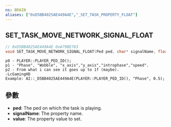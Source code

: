 ```yaml
---
ns: BRAIN
aliases: ["0xD5BB4025AE449A4E","_SET_TASK_PROPERTY_FLOAT"]
---
```

## SET_TASK_MOVE_NETWORK_SIGNAL_FLOAT

```c
// 0xD5BB4025AE449A4E 0xA79BE783
void SET_TASK_MOVE_NETWORK_SIGNAL_FLOAT(Ped ped, char* signalName, float value);
```

```
p0 - PLAYER::PLAYER_PED_ID();  
p1 - "Phase", "Wobble", "x_axis","y_axis","introphase","speed".  
p2 - From what i can see it goes up to 1f (maybe).  
-LcGamingHD  
Example: AI::_D5BB4025AE449A4E(PLAYER::PLAYER_PED_ID(), "Phase", 0.5);  
```

## 參數
* **ped**: The ped on which the task is playing.
* **signalName**: The property name.
* **value**: The property value to set.

